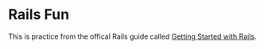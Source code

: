 # Rails Fun

This is practice from the offical Rails guide called [Getting Started with Rails](https://guides.rubyonrails.org/getting_started.html). 